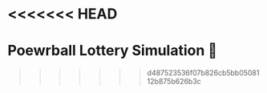 <<<<<<< HEAD
=======
# Poewrball Lottery Simulation 🎰
>>>>>>> d487523536f07b826cb5bb0508112b875b626b3c
